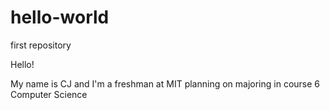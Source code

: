 # hello-world
first repository

Hello!

My name is CJ and I'm a freshman at MIT planning on majoring in course 6 Computer Science
